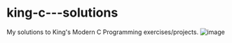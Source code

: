 # king-c---solutions
My solutions to King's Modern C Programming exercises/projects.
![image](https://github.com/rizzyflo/king-c---solutions/assets/111948953/88464271-5a09-4e91-af51-84a622084a32)

